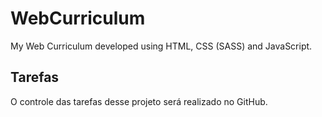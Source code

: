 # WebCurriculum
My Web Curriculum developed using HTML, CSS (SASS) and JavaScript.

## Tarefas

O controle das tarefas desse projeto será realizado no GitHub.
